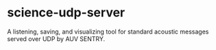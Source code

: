 # science-udp-server
A listening, saving, and visualizing tool for standard acoustic messages served over UDP by AUV SENTRY.
